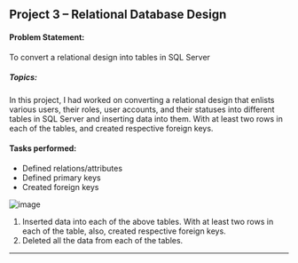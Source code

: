 ## Project 3 – Relational Database Design  

#### Problem Statement:  
To convert a relational design into tables in SQL Server  

##### Topics:  
In this project, I had worked on converting a relational design that enlists various users, their roles, user accounts, and their statuses into different tables in SQL Server and inserting data into them. With at least two rows in each of the tables, and created respective foreign keys.  

#### Tasks performed:  
- Defined relations/attributes  
- Defined primary keys  
- Created foreign keys  

![image](https://user-images.githubusercontent.com/62024191/149623764-5e06c6f2-951d-407c-9601-648e65f18aad.png)


1) Inserted data into each of the above tables. With at least two rows in each of the table, also, created respective foreign keys.  
2) Deleted all the data from each of the tables.  

---
